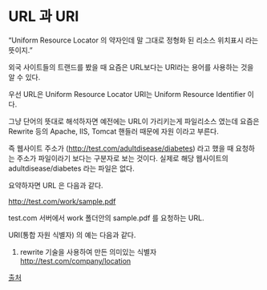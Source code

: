 # URL 과 URI
“Uniform Resource Locator 의 약자인데 말 그대로 정형화 된 리소스 위치표시 라는 뜻이지.”

외국 사이트들의 트랜드를 봤을 때
요즘은 URL보다는 URI라는 용어를 사용하는 것을 알 수 있다.

우선
URL은 Uniform Resource Locator
URI는 Uniform Resource Identifier
이다.

그냥 단어의 뜻대로 해석하자면 예전에는 URL이 가리키는게 파일리소스 였는데
요즘은 Rewrite 등의 Apache, IIS, Tomcat 핸들러 때문에 자원 이라고 부른다.

즉 웹사이트 주소가 (http://test.com/adultdisease/diabetes) 라고 했을 때
요청하는 주소가 파일이라기 보다는 구분자로 보는 것이다.
실제로 해당 웹사이트의 adultdisease/diabetes 라는 파일은 없다.

요약하자면 URL 은 다음과 같다.

http://test.com/work/sample.pdf

test.com 서버에서 work 폴더안의 sample.pdf 를 요청하는 URL.

URI(통합 자원 식별자) 의 예는 다음과 같다.

1) rewrite 기술을 사용하여 만든 의미있는 식별자
http://test.com/company/location

[출처](https://blog.lael.be/post/61)

